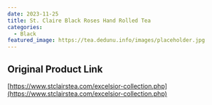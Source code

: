 ```yaml
---
date: 2023-11-25
title: St. Claire Black Roses Hand Rolled Tea
categories:
  - Black
featured_image: https://tea.dedunu.info/images/placeholder.jpg
---
```


## Original Product Link

[https://www.stclairstea.com/excelsior-collection.php](https://www.stclairstea.com/excelsior-collection.php)
